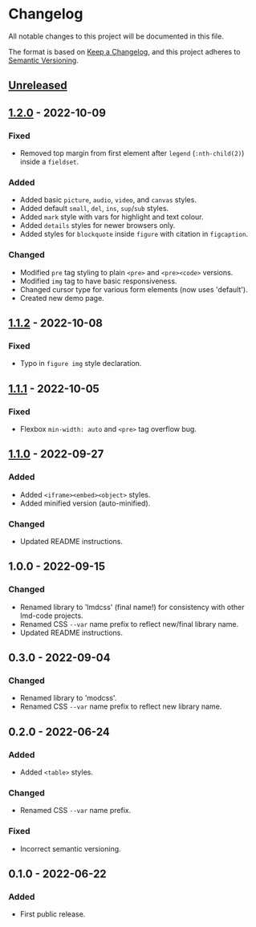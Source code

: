 # Changelog

All notable changes to this project will be documented in this file.

The format is based on [Keep a Changelog](https://keepachangelog.com/en/1.0.0/), and this project adheres to [Semantic Versioning](https://semver.org/spec/v2.0.0.html).

## [Unreleased]

## [1.2.0] - 2022-10-09

### Fixed

- Removed top margin from first element after `legend` (`:nth-child(2)`) inside a `fieldset`.

### Added

- Added basic `picture`, `audio`, `video`, and `canvas` styles.
- Added default `small`, `del`, `ins`, `sup`/`sub` styles.
- Added `mark` style with vars for highlight and text colour.
- Added `details` styles for newer browsers only.
- Added styles for `blockquote` inside `figure` with citation in `figcaption`.

### Changed

- Modified `pre` tag styling to plain `<pre>` and `<pre><code>` versions.
- Modified `img` tag to have basic responsiveness.
- Changed cursor type for various form elements (now uses 'default').
- Created new demo page.

## [1.1.2] - 2022-10-08

### Fixed

- Typo in `figure img` style declaration.

## [1.1.1] - 2022-10-05

### Fixed

- Flexbox `min-width: auto` and `<pre>` tag overflow bug.

## [1.1.0] - 2022-09-27

### Added

- Added `<iframe><embed><object>` styles.
- Added minified version (auto-minified).

### Changed

- Updated README instructions.

## 1.0.0 - 2022-09-15

### Changed

- Renamed library to 'lmdcss' (final name!) for consistency with other lmd-code projects.
- Renamed CSS `--var` name prefix to reflect new/final library name.
- Updated README instructions.

## 0.3.0 - 2022-09-04

### Changed

- Renamed library to 'modcss'.
- Renamed CSS `--var` name prefix to reflect new library name.

## 0.2.0 - 2022-06-24

### Added

- Added `<table>` styles.

### Changed

- Renamed CSS `--var` name prefix.

### Fixed

- Incorrect semantic versioning.

## 0.1.0 - 2022-06-22

### Added

- First public release.

[Unreleased]: https://github.com/lmd-code/lmdcss/compare/v1.2.0...HEAD
[1.2.0]: https://github.com/lmd-code/lmdcss/releases/tag/v1.2.0
[1.1.2]: https://github.com/lmd-code/lmdcss/releases/tag/v1.1.2
[1.1.1]: https://github.com/lmd-code/lmdcss/releases/tag/v1.1.1
[1.1.0]: https://github.com/lmd-code/lmdcss/releases/tag/v1.1.0
